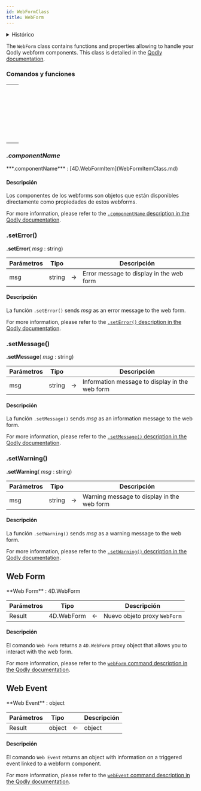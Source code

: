```yaml
---
id: WebFormClass
title: WebForm
---
```


<details><summary>Histórico</summary>

| Versión | Modificaciones |
| ------- | -------------- |
| v20 R2  | Añadidos       |

</details>


The `WebForm` class contains functions and properties allowing to handle your Qodly webform components. This class is detailed in the [Qodly documentation](https://developer.qodly.com/docs/language/WebFormClass).




### Comandos y funciones

|                                                                                                                                                                       |
| --------------------------------------------------------------------------------------------------------------------------------------------------------------------- |
| [<!-- INCLUDE #WebFormClass.componentName.Syntax -->](#componentname)&nbsp;&nbsp;&nbsp;&nbsp;<!-- INCLUDE #WebFormClass.componentName.Summary -->|
| [<!-- INCLUDE #WebFormClass.setError().Syntax -->](#seterror)&nbsp;&nbsp;&nbsp;&nbsp;<!-- INCLUDE #WebFormClass.setError().Summary -->|
| [<!-- INCLUDE #WebFormClass.setMessage().Syntax -->](#setmessage)&nbsp;&nbsp;&nbsp;&nbsp;<!-- INCLUDE #WebFormClass.setMessage().Summary -->|
| [<!-- INCLUDE #WebFormClass.setWarning().Syntax -->](#setwarning)&nbsp;&nbsp;&nbsp;&nbsp;<!-- INCLUDE #WebFormClass.setWarning().Summary -->|
| [<!-- INCLUDE #_command_.Web Form.Syntax -->](#web-form)&nbsp;&nbsp;&nbsp;&nbsp;<!-- INCLUDE #_command_.Web Form.Summary -->|
| [<!-- INCLUDE #_command_.Web Event.Syntax -->](#web-event)&nbsp;&nbsp;&nbsp;&nbsp;<!-- INCLUDE #_command_.Web Event.Summary -->|



### *.componentName*

<!-- REF #WebFormClass.componentName.Syntax -->***.componentName*** : [4D.WebFormItem](WebFormItemClass.md)<!-- END REF -->

#### Descripción

Los componentes de los webforms son <!-- REF #WebFormClass.componentName.Summary -->objetos que están disponibles directamente como propiedades<!-- END REF --> de estos webforms.

For more information, please refer to the [`.componentName` description in the Qodly documentation](https://developer.qodly.com/docs/language/WebFormClass#componentname).



### .setError()

<!-- REF #WebFormClass.setError().Syntax -->
**.setError**( *msg* : string)<!-- END REF -->

<!-- REF #WebFormClass.setError().Params -->
| Parámetros | Tipo   |    | Descripción                              |
| ---------- | ------ |:--:| ---------------------------------------- |
| msg        | string | -> | Error message to display in the web form |
<!-- END REF -->

#### Descripción

La función `.setError()` <!-- REF #WebFormClass.setError().Summary -->sends *msg* as an error message to the web form<!-- END REF -->.

For more information, please refer to the [`.setError()` description in the Qodly documentation](https://developer.qodly.com/docs/language/WebFormClass#seterror).



### .setMessage()

<!-- REF #WebFormClass.setMessage().Syntax -->
**.setMessage**( *msg* : string)<!-- END REF -->

<!-- REF #WebFormClass.setMessage().Params -->
| Parámetros | Tipo   |    | Descripción                                    |
| ---------- | ------ |:--:| ---------------------------------------------- |
| msg        | string | -> | Information message to display in the web form |
<!-- END REF -->

#### Descripción

La función `.setMessage()` <!-- REF #WebFormClass.setMessage().Summary -->sends *msg* as an information message to the web form<!-- END REF -->.

For more information, please refer to the [`.setMessage()` description in the Qodly documentation](https://developer.qodly.com/docs/language/WebFormClass#setmessage).


### .setWarning()

<!-- REF #WebFormClass.setWarning().Syntax -->
**.setWarning**( *msg* : string)<!-- END REF -->

<!-- REF #WebFormClass.setWarning().Params -->
| Parámetros | Tipo   |    | Descripción                                |
| ---------- | ------ |:--:| ------------------------------------------ |
| msg        | string | -> | Warning message to display in the web form |
<!-- END REF -->

#### Descripción

La función `.setWarning()`  <!-- REF #WebFormClass.setWarning().Summary -->sends *msg* as a warning message to the web form<!-- END REF -->.

For more information, please refer to the [`.setWarning()` description in the Qodly documentation](https://developer.qodly.com/docs/language/WebFormClass#setwarning).


## Web Form

<!-- REF #_command_.Web Form.Syntax -->**Web Form** : 4D.WebForm<!-- END REF -->

<!-- REF #_command_.Web Form.Params -->
| Parámetros | Tipo       |    | Descripción                  |
| ---------- | ---------- |:--:| ---------------------------- |
| Result     | 4D.WebForm | <- | Nuevo objeto proxy `WebForm` |
<!-- END REF -->

#### Descripción

El comando `Web Form` <!-- REF #_command_.webForm.Summary --> returns a `4D.WebForm` proxy object that allows you to interact with the web form<!-- END REF -->.

For more information, please refer to the [`webForm` command description in the Qodly documentation](https://developer.qodly.com/docs/language/WebFormClass#webform).


## Web Event

<!-- REF #_command_.Web Event.Syntax -->**Web Event** : object<!-- END REF -->

<!-- REF #_command_.Web Event.Params -->
| Parámetros | Tipo   |    | Descripción |
| ---------- | ------ |:--:| ----------- |
| Result     | object | <- | object      |
<!-- END REF -->

#### Descripción

El comando `Web Event` <!-- REF #_command_.Web Event.Summary -->returns an object with information on a triggered event linked to a webform component<!-- END REF -->.

For more information, please refer to the [`webEvent` command description in the Qodly documentation](https://developer.qodly.com/docs/language/WebFormClass#webevent). 